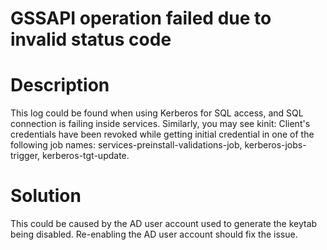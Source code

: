 ﻿# GSSAPI operation failed due to invalid status code

# Description

This log could be found when using Kerberos for SQL access, and SQL connection is failing inside services. Similarly, you may see kinit: Client's credentials have been revoked while getting initial credential in one of the following job names: services-preinstall-validations-job, kerberos-jobs-trigger, kerberos-tgt-update.

# Solution

This could be caused by the AD user account used to generate the keytab being disabled. Re-enabling the AD user account should fix the issue.
